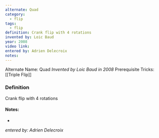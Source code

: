 ```yaml
---
alternate: Quad
category:
  - flip
tags:
  - flip
definition: Crank flip with 4 rotations
invented by: Loic Baud
year: 2008
video link: 
entered by: Adrien Delecroix
notes: 
---
```

Alternate Name: Quad
*Invented by Loic Baud in 2008*
Prerequisite Tricks: [[Triple Flip]]

### Definition
Crank flip with 4 rotations


#### Notes:
- 
*entered by: Adrien Delecroix*
